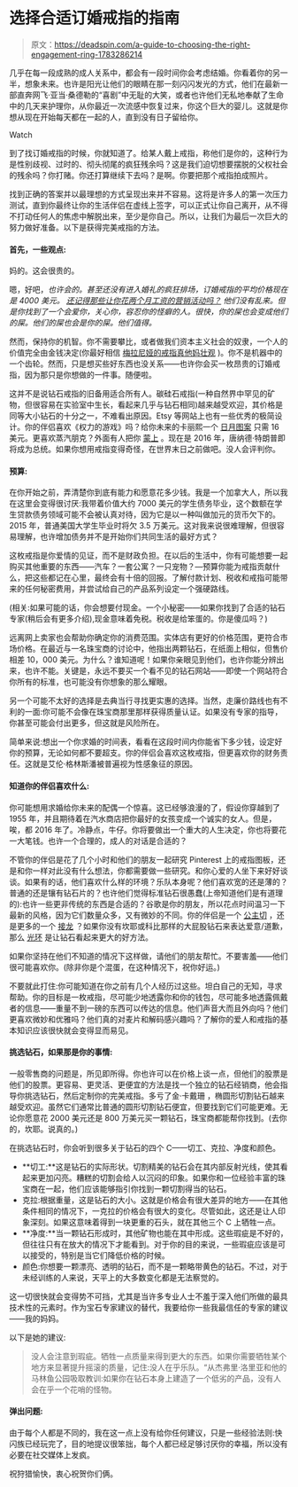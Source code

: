 # 选择合适订婚戒指的指南

> 原文：<https://deadspin.com/a-guide-to-choosing-the-right-engagement-ring-1783286214>

几乎在每一段成熟的成人关系中，都会有一段时间你会考虑结婚。你看着你的另一半，想象未来。也许是阳光让他们的眼睛在那一刻闪闪发光的方式，他们在最新一部直奔网飞·亚当·桑德勒的“喜剧”中无耻的大笑，或者也许他们无私地奉献了生命中的几天来护理你，从你最近一次流感中恢复过来，你这个巨大的婴儿。这就是你想从现在开始每天都在一起的人，直到没有日子留给你。

Watch

到了找订婚戒指的时候，你就知道了。给某人戴上戒指，称他们是你的，这种行为是性别歧视、过时的、彻头彻尾的疯狂残余吗？这是我们迫切想要摆脱的父权社会的残余吗？你打赌。你还打算继续下去吗？是啊。你要把那个戒指拍成照片。

找到正确的答案并以最理想的方式呈现出来并不容易。这将是许多人的第一次压力测试，直到你最终让你的生活伴侣在虚线上签字，可以正式让你自己离开，从不得不打动任何人的焦虑中解脱出来，至少是你自己。所以，让我们为最后一次巨大的努力做好准备。以下是获得完美戒指的方法。

#### 首先，一些观点:

妈的。这会很贵的。

嗯，好吧，*也许会的。甚至还没有进入婚礼的疯狂排场，订婚戒指的平均价格现在是 4000 美元。 [还记得那些让你花两个月工资的营销活动吗？](http://www.theatlantic.com/international/archive/2015/02/how-an-ad-campaign-invented-the-diamond-engagement-ring/385376/) 他们没有乱来。但是你找到了一个会爱你，关心你，容忍你的怪癖的人。很快，你的屎也会变成他们的屎。他们的屎也会是你的屎。他们值得。*

然而，保持你的机智。你不需要攀比，或者做我们资本主义社会的奴隶，一个人的价值完全由金钱决定(你最好相信 [梅拉尼娅的戒指真他妈壮观](http://www.bornrich.com/worlds-expensive-engagement-rings.html?view=all) )。你不是机器中的一个齿轮。然而，只是想买些好东西也没关系——也许你会买一枚昂贵的订婚戒指，因为那只是你想做的一件事。随便啦。

这并不是说钻石戒指的旧备用适合所有人。碳硅石戒指(一种自然界中罕见的矿物，但很容易在实验室中生长，看起来几乎与钻石相同)越来越受欢迎，其价格是同等大小钻石的十分之一，不难看出原因。Etsy 等网站上也有一些优秀的极简设计。你的伴侣喜欢《权力的游戏》吗？给你未来的卡丽熙一个 [日月图案](https://www.etsy.com/ca/listing/233927809/sun-and-moon-ringsun-moon-jewelrybest?ga_order=most_relevant&ga_search_type=all&ga_view_type=gallery&ga_search_query=&ref=sr_gallery_20) 只需 16 美元。更喜欢蒸汽朋克？外面有人把你 [蒙上](https://www.etsy.com/ca/listing/292758713/steampunk-engagement-ring-cool?ga_order=most_relevant&ga_search_type=all&ga_view_type=gallery&ga_search_query=steampunk%20engagement%20ring&ref=sr_gallery_4) 。现在是 2016 年，唐纳德·特朗普即将成为总统。如果你想用戒指变得奇怪，在世界末日之前做吧。没人会评判你。

#### **预算:**

在你开始之前，弄清楚你到底有能力和愿意花多少钱。我是一个加拿大人，所以我在这里会变得很讨厌:我带着价值大约 7000 美元的学生债务毕业，这个数额在学生贷款债务领域可能不会被认真对待，因为它是以一种叫做加元的货币欠下的。2015 年，普通美国大学生毕业时将欠 3.5 万美元。这对我来说很难理解，但很容易理解，也许增加债务并不是开始你们共同生活的最好方式？

这枚戒指是你爱情的见证，而不是财政负担。在以后的生活中，你有可能想要一起购买其他重要的东西——汽车？一套公寓？一只宠物？—预算你能为戒指贡献什么，把这些都记在心里，最终会有十倍的回报。了解付款计划、税收和戒指可能带来的任何秘密费用，并尝试给自己的产品系列设定一个强硬路线。

(相关:如果可能的话，你会想要付现金。一个小秘密——如果你找到了合适的钻石专家(稍后会有更多介绍),现金意味着免税。税收是给笨蛋的。你是傻瓜吗？)

远离网上卖家也会帮助你确定你的消费范围。实体店有更好的价格范围，更符合市场价格。在最近与一名珠宝商的讨论中，他指出两颗钻石，在纸面上相似，但售价相差 10，000 美元。为什么？谁知道呢！如果你亲眼见到他们，也许你能分辨出来，也许不能。关键是，永远不要买一个看不见的钻石网站——即使一个网站符合你所有的标准，也可能没有你想象的那么耀眼。

另一个可能不太好的选择是去典当行寻找更实惠的选择。当然，走廉价路线也有不利的一面:你可能不会像在珠宝商那里那样获得质量认证。如果没有专家的指导，你甚至可能会付出更多，但这就是风险所在。

简单来说:想出一个你求婚的时间表，看看在这段时间内你能省下多少钱，设定好你的预算，无论如何都不要超支。你的伴侣会喜欢这枚戒指，但更喜欢你的财务责任。这就是艾伦·格林斯潘被普遍视为性感象征的原因。

#### **知道你的伴侣喜欢什么:**

你可能想用求婚给你未来的配偶一个惊喜。这已经够浪漫的了，假设你穿越到了 1955 年，并且期待着在汽水商店把你最好的女孩变成一个诚实的女人。但是，唉，都 2016 年了。冷静点，牛仔。你将要做出一个重大的人生决定，你也将要花一大笔钱。也许一个合理的，成人的对话是合适的？

不管你的伴侣是花了几个小时和他们的朋友一起研究 Pinterest 上的戒指图板，还是和你一样对此没有什么想法，你都需要做一些研究。和你心爱的人坐下来好好谈谈。如果有的话，他们喜欢什么样的环境？乐队本身呢？他们喜欢宽的还是薄的？普通的还是镶有钻石片的？也许他们觉得标准钻石很愚蠢(上帝知道他们是有道理的):也许一些更非传统的东西是合适的？谷歌是你的朋友，所以花点时间温习一下最新的风格，因为它们数量众多，又有微妙的不同。你的伴侣是一个 [公主切](http://www.bluenile.com/ca/build-your-own-ring/review?diamondBt=8&offerId=33943&gclid=Cj0KEQjw2ua8BRDeusOkl5qth4QBEiQA8BpQcIoJeFz53O9OorjJlCQBgPAyneZAcy0pembyNZFl86YaAiox8P8HAQ&click_id=156536327) ，还是更多的一个 [接龙](http://www.peoplesjewellers.com/category/index.jsp?categoryId=4421236) ？如果你没有坎耶或科比那样的大屁股钻石来表达爱意/道歉，那么 [光环](http://www.bluenile.com/ca/about-engagement-ring-collections) 是让钻石看起来更大的好方法。

如果你坚持在他们不知道的情况下这样做，请他们的朋友帮忙。不要害羞——他们很可能喜欢你。(除非你是个混蛋，在这种情况下，祝你好运。)

不要就此打住:你可能知道在你之前有几个人经历过这些。坦白自己的无知，寻求帮助。你的目标是一枚戒指，尽可能少地透露你和你的钱包，尽可能多地透露佩戴者的信息——重量不到一磅的东西可以传达的信息。他们声音大而且外向吗？他们更喜欢微妙和优雅吗？他们真的对麦片和解码感兴趣吗？了解你的爱人和戒指的基本知识应该很快就会变得显而易见。

#### **挑选钻石，如果那是你的事情:**

一般零售商的问题是，所见即所得。你也许可以在价格上谈一点，但他们的股票是他们的股票。更容易、更灵活、更便宜的方法是找一个独立的钻石经销商，他会指导你挑选钻石，然后定制你的完美戒指。多亏了金·卡戴珊 ，椭圆形切割钻石越来越受欢迎。虽然它们通常比普通的圆形切割钻石便宜，但要找到它们可能更难。无论你愿意花 2000 美元还是 800 万美元买一颗钻石，珠宝商都能帮你找到。(去你的，坎耶。说真的。)

在挑选钻石时，你会听到很多关于钻石的四个 C——切工、克拉、净度和颜色。

*   **切工:**这是钻石的实际形状。切割精美的钻石会在其内部反射光线，使其看起来更加闪亮。糟糕的切割会给人以沉闷的印象。如果你和一位经验丰富的珠宝商在一起，他们应该能够指引你找到一颗切割得当的钻石。
*   克拉:根据重量，这是钻石的大小。这就是价格会有很大差异的地方——在其他条件相同的情况下，一克拉的价格会有很大的变化。尽管如此，这还是让人印象深刻。如果这意味着得到一块更重的石头，就在其他三个 C 上牺牲一点。
*   **净度:**当一颗钻石形成时，其他矿物也能在其中形成。这些瑕疵是不好的，但往往只有在放大的情况下才能看到。对于你的目的来说，一些瑕疵应该是可以接受的，特别是当它们降低价格的时候。
*   颜色:你想要一颗漂亮、透明的钻石，而不是一颗略带黄色的钻石。不过，对于未经训练的人来说，天平上的大多数变化都是无法察觉的。

这一切很快就会变得势不可挡，尤其是当许多专业人士不羞于深入他们所做的最具技术性的元素时。作为宝石专家建议的替代，我要给你一些我最信任的专家的建议——我的妈妈。

以下是她的建议:

> 没人会注意到瑕疵。牺牲一点质量来得到更大的东西。如果你需要牺牲某个地方来显著提升摇滚的质量，记住:没人在乎乐队。“从杰弗里·洛里亚和他的马林鱼公园吸取教训:如果你在钻石本身上建造了一个低劣的产品，没有人会在乎一个花哨的怪物。

#### **弹出问题:**

由于每个人都是不同的，我在这一点上没有给你任何建议，只是一些经验法则:快闪族已经玩完了，目的地提议很笨拙，每个人都已经足够讨厌你的幸福，所以没有必要在社交媒体上发疯。

祝狩猎愉快，衷心祝贺你们俩。
